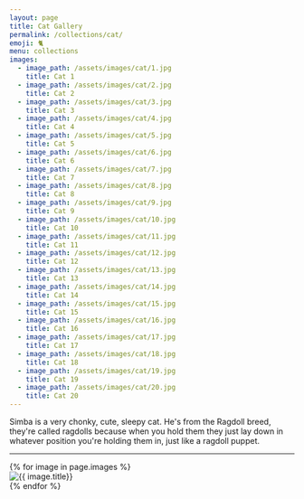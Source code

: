 ```yaml
---
layout: page
title: Cat Gallery
permalink: /collections/cat/
emoji: 🐈
menu: collections
images:
  - image_path: /assets/images/cat/1.jpg
    title: Cat 1
  - image_path: /assets/images/cat/2.jpg
    title: Cat 2
  - image_path: /assets/images/cat/3.jpg
    title: Cat 3
  - image_path: /assets/images/cat/4.jpg
    title: Cat 4
  - image_path: /assets/images/cat/5.jpg
    title: Cat 5
  - image_path: /assets/images/cat/6.jpg
    title: Cat 6
  - image_path: /assets/images/cat/7.jpg
    title: Cat 7
  - image_path: /assets/images/cat/8.jpg
    title: Cat 8
  - image_path: /assets/images/cat/9.jpg
    title: Cat 9
  - image_path: /assets/images/cat/10.jpg
    title: Cat 10
  - image_path: /assets/images/cat/11.jpg
    title: Cat 11
  - image_path: /assets/images/cat/12.jpg
    title: Cat 12
  - image_path: /assets/images/cat/13.jpg
    title: Cat 13
  - image_path: /assets/images/cat/14.jpg
    title: Cat 14
  - image_path: /assets/images/cat/15.jpg
    title: Cat 15
  - image_path: /assets/images/cat/16.jpg
    title: Cat 16
  - image_path: /assets/images/cat/17.jpg
    title: Cat 17
  - image_path: /assets/images/cat/18.jpg
    title: Cat 18
  - image_path: /assets/images/cat/19.jpg
    title: Cat 19
  - image_path: /assets/images/cat/20.jpg
    title: Cat 20
---
```


Simba is a very chonky, cute, sleepy cat. He's from the Ragdoll breed, they're called ragdolls because when you hold them they just lay down in whatever position you're holding them in, just like a ragdoll puppet.

---

<div class="gallery">
  {% for image in page.images %}
    <div class="gallery-wrapper"><img src="{{ image.image_path }}" alt="{{ image.title}}"/></div>
  {% endfor %}
</div>
